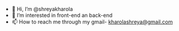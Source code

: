 - 👋 Hi, I’m @shreyakharola
- 👀 I’m interested in front-end an back-end
- 📫 How to reach me through my gmail- kharolashreya@gmail.com

<!---
shreyakharola/shreyakharola is a ✨ special ✨ repository because its `README.md` (this file) appears on your GitHub profile.
You can click the Preview link to take a look at your changes.
--->
